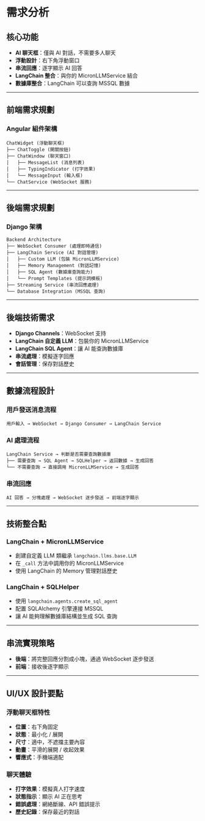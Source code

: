 
# 需求分析
## 核心功能
- **AI 聊天框**：僅與 AI 對話，不需要多人聊天  
- **浮動設計**：右下角浮動窗口  
- **串流回應**：逐字顯示 AI 回答  
- **LangChain 整合**：與你的 MicronLLMService 結合  
- **數據庫整合**：LangChain 可以查詢 MSSQL 數據  
---
## 前端需求規劃
### Angular 組件架構
```
ChatWidget (浮動聊天框)
├── ChatToggle (開關按鈕)
├── ChatWindow (聊天窗口)
│   ├── MessageList (消息列表)
│   ├── TypingIndicator (打字效果)
│   └── MessageInput (輸入框)
└── ChatService (WebSocket 服務)
```
---
## 後端需求規劃
### Django 架構
```
Backend Architecture
├── WebSocket Consumer (處理即時通信)
├── LangChain Service (AI 對話管理)
│   ├── Custom LLM (包裝 MicronLLMService)
│   ├── Memory Management (對話記憶)
│   ├── SQL Agent (數據庫查詢能力)
│   └── Prompt Templates (提示詞模板)
├── Streaming Service (串流回應處理)
└── Database Integration (MSSQL 查詢)
```
---
## 後端技術需求
- **Django Channels**：WebSocket 支持  
- **LangChain 自定義 LLM**：包裝你的 MicronLLMService  
- **LangChain SQL Agent**：讓 AI 能查詢數據庫  
- **串流處理**：模擬逐字回應  
- **會話管理**：保存對話歷史  
---
## 數據流程設計
### 用戶發送消息流程
```
用戶輸入 → WebSocket → Django Consumer → LangChain Service
```
### AI 處理流程
```
LangChain Service → 判斷是否需要查詢數據庫
├── 需要查詢 → SQL Agent → SQLHelper → 返回數據 → 生成回答
└── 不需要查詢 → 直接調用 MicronLLMService → 生成回答
```
### 串流回應
```
AI 回答 → 分塊處理 → WebSocket 逐步發送 → 前端逐字顯示
```
---

## 技術整合點
### LangChain + MicronLLMService
- 創建自定義 LLM 類繼承 `langchain.llms.base.LLM`  
- 在 `_call` 方法中調用你的 MicronLLMService  
- 使用 LangChain 的 Memory 管理對話歷史  
### LangChain + SQLHelper
- 使用 `langchain.agents.create_sql_agent`  
- 配置 SQLAlchemy 引擎連接 MSSQL  
- 讓 AI 能夠理解數據庫結構並生成 SQL 查詢  
---
## 串流實現策略
- **後端**：將完整回應分割成小塊，通過 WebSocket 逐步發送  
- **前端**：接收後逐字顯示  
---
## UI/UX 設計要點
### 浮動聊天框特性
- **位置**：右下角固定  
- **狀態**：最小化 / 展開  
- **尺寸**：適中，不遮擋主要內容  
- **動畫**：平滑的展開 / 收起效果  
- **響應式**：手機端適配  
### 聊天體驗
- **打字效果**：模擬真人打字速度  
- **狀態指示**：顯示 AI 正在思考  
- **錯誤處理**：網絡斷線、API 錯誤提示  
- **歷史記錄**：保存最近的對話  
